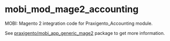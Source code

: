 # mobi_mod_mage2_accounting

MOBI: Magento 2 integration code for Praxigento_Accounting module.

See [praxigento/mobi_app_generic_mage2](https://github.com/praxigento/mobi_app_generic_mage2) package 
to get more information.